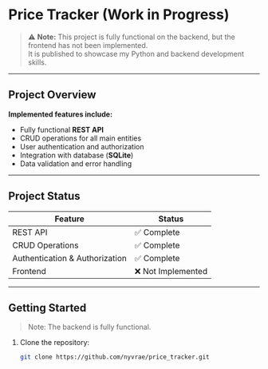# Price Tracker (Work in Progress)

> ⚠️ **Note:** This project is fully functional on the backend, but the frontend has not been implemented.  
> It is published to showcase my Python and backend development skills.

---

## Project Overview

**Implemented features include:**

- Fully functional **REST API**
- CRUD operations for all main entities
- User authentication and authorization
- Integration with database (**SQLite**)
- Data validation and error handling

---

## Project Status

| Feature                        | Status             |
| ------------------------------ | ------------------ |
| REST API                       | ✅ Complete        |
| CRUD Operations                | ✅ Complete        |
| Authentication & Authorization | ✅ Complete        |
| Frontend                       | ❌ Not Implemented |

---

## Getting Started

> Note: The backend is fully functional.

1. Clone the repository:
   ```bash
   git clone https://github.com/nyvrae/price_tracker.git
   ```
